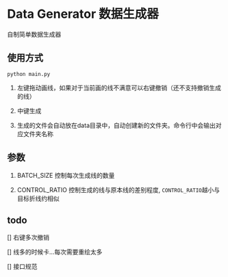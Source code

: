# Data Generator 数据生成器

自制简单数据生成器

## 使用方式
```shell script
python main.py
```

1. 左键拖动画线，如果对于当前画的线不满意可以右键撤销（还不支持撤销生成的线）

2. 中键生成

3. 生成的文件会自动放在data目录中，自动创建新的文件夹。命令行中会输出对应文件夹名称

## 参数
1. BATCH_SIZE 控制每次生成线的数量

2. CONTROL_RATIO 控制生成的线与原本线的差别程度, ``CONTROL_RATIO``越小与目标折线约相似


## todo

[] 右键多次撤销

[] 线多的时候卡...每次需要重绘太多

[] 接口规范




